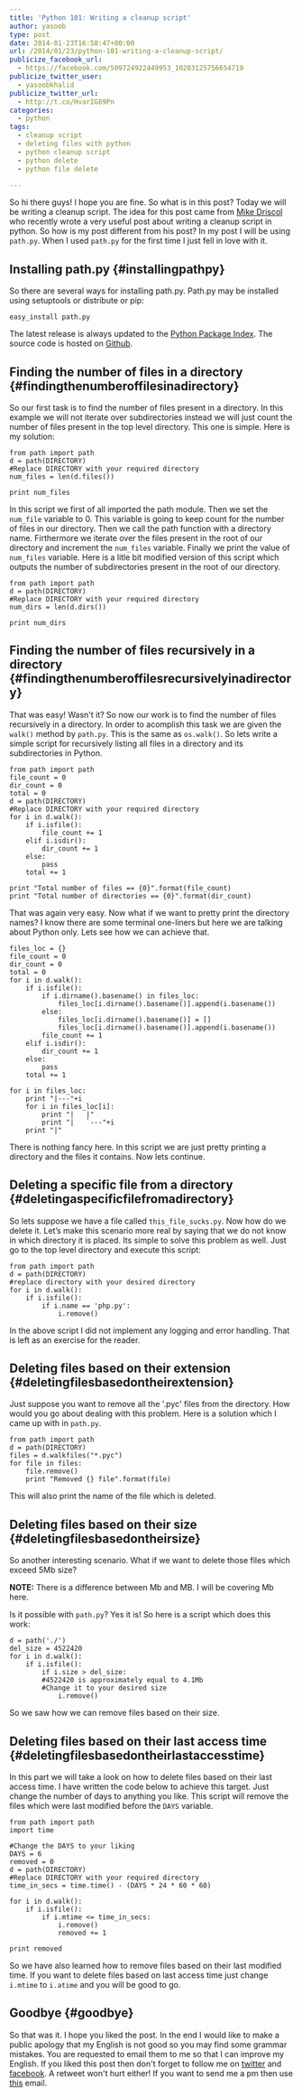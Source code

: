 ```yaml
---
title: 'Python 101: Writing a cleanup script'
author: yasoob
type: post
date: 2014-01-23T16:58:47+00:00
url: /2014/01/23/python-101-writing-a-cleanup-script/
publicize_facebook_url:
  - https://facebook.com/509724922449953_10203125756654719
publicize_twitter_user:
  - yasoobkhalid
publicize_twitter_url:
  - http://t.co/HvarIG89Pn
categories:
  - python
tags:
  - cleanup script
  - deleting files with python
  - python cleanup script
  - python delete
  - python file delete

---
```

So hi there guys! I hope you are fine. So what is in this post? Today we will be writing a cleanup script. The idea for this post came from [Mike Driscol][1] who recently wrote a very useful post about writing a cleanup script in python. So how is my post different from his post? In my post I will be using `path.py`. When I used `path.py` for the first time I just fell in love with it. 

## Installing path.py {#installingpathpy}

So there are several ways for installing path.py. Path.py may be installed using setuptools or distribute or pip:
  
```
easy_install path.py
```
  
The latest release is always updated to the [Python Package Index][2]. The source code is hosted on [Github][3].

## Finding the number of files in a directory {#findingthenumberoffilesinadirectory}

So our first task is to find the number of files present in a directory. In this example we will not iterate over subdirectories instead we will just count the number of files present in the top level directory. This one is simple. Here is my solution:

    from path import path
    d = path(DIRECTORY) 
    #Replace DIRECTORY with your required directory
    num_files = len(d.files())
    
    print num_files
    

In this script we first of all imported the path module. Then we set the `num_file` variable to 0. This variable is going to keep count for the number of files in our directory. Then we call the path function with a directory name. Firthermore we iterate over the files present in the root of our directory and increment the `num_files` variable. Finally we print the value of `num_files` variable. Here is a litle bit modified version of this script which outputs the number of subdirectories present in the root of our directory. 

    from path import path
    d = path(DIRECTORY) 
    #Replace DIRECTORY with your required directory
    num_dirs = len(d.dirs())
    
    print num_dirs 
    
## Finding the number of files recursively in a directory {#findingthenumberoffilesrecursivelyinadirectory}

That was easy! Wasn't it? So now our work is to find the number of files recursively in a directory. In order to acomplish this task we are given the `walk()` method by `path.py`. This is the same as `os.walk()`. So lets write a simple script for recursively listing all files in a directory and its subdirectories in Python.

    from path import path
    file_count = 0
    dir_count = 0
    total = 0
    d = path(DIRECTORY)
    #Replace DIRECTORY with your required directory
    for i in d.walk():
        if i.isfile():
            file_count += 1
        elif i.isdir():
            dir_count += 1
        else:
            pass
        total += 1
    
    print "Total number of files == {0}".format(file_count)
    print "Total number of directories == {0}".format(dir_count)
    

That was again very easy. Now what if we want to pretty print the directory names? I know there are some terminal one-liners but here we are talking about Python only. Lets see how we can achieve that.

    files_loc = {}
    file_count = 0
    dir_count = 0
    total = 0
    for i in d.walk():
        if i.isfile():
            if i.dirname().basename() in files_loc:
                files_loc[i.dirname().basename()].append(i.basename())
            else:
                files_loc[i.dirname().basename()] = []
                files_loc[i.dirname().basename()].append(i.basename())
            file_count += 1
        elif i.isdir():
            dir_count += 1
        else:
            pass
        total += 1
    
    for i in files_loc:
        print "|---"+i
        for i in files_loc[i]:
            print "|   |"
            print "|   `---"+i
        print "|"
    

There is nothing fancy here. In this script we are just pretty printing a directory and the files it contains. Now lets continue.

## Deleting a specific file from a directory {#deletingaspecificfilefromadirectory}

So lets suppose we have a file called `this_file_sucks.py`. Now how do we delete it. Let’s make this scenario more real by saying that we do not know in which directory it is placed. Its simple to solve this problem as well. Just go to the top level directory and execute this script:

    from path import path
    d = path(DIRECTORY)
    #replace directory with your desired directory
    for i in d.walk():
        if i.isfile():
            if i.name == 'php.py':
                i.remove()
    

In the above script I did not implement any logging and error handling. That is left as an exercise for the reader. 

## Deleting files based on their extension {#deletingfilesbasedontheirextension}

Just suppose you want to remove all the '.pyc' files from the directory. How would you go about dealing with this problem. Here is a solution which I came up with in `path.py`.

    from path import path
    d = path(DIRECTORY)
    files = d.walkfiles("*.pyc")
    for file in files:
        file.remove()
        print "Removed {} file".format(file)
    

This will also print the name of the file which is deleted.

## Deleting files based on their size {#deletingfilesbasedontheirsize}

So another interesting scenario. What if we want to delete those files which exceed 5Mb size?
  
**NOTE:** There is a difference between Mb and MB. I will be covering Mb here. 
  
Is it possible with `path.py`? Yes it is! So here is a script which does this work:

    d = path('./')
    del_size = 4522420
    for i in d.walk():
        if i.isfile():
            if i.size > del_size:
            #4522420 is approximately equal to 4.1Mb
            #Change it to your desired size
                i.remove()
    

So we saw how we can remove files based on their size.

## Deleting files based on their last access time {#deletingfilesbasedontheirlastaccesstime}

In this part we will take a look on how to delete files based on their last access time. I have written the code below to achieve this target. Just change the number of days to anything you like. This script will remove the files which were last modified before the `DAYS` variable.

    from path import path
    import time
    
    #Change the DAYS to your liking
    DAYS = 6
    removed = 0
    d = path(DIRECTORY)
    #Replace DIRECTORY with your required directory
    time_in_secs = time.time() - (DAYS * 24 * 60 * 60)
    
    for i in d.walk():
        if i.isfile():
            if i.mtime <= time_in_secs:
                i.remove()
                removed += 1
    
    print removed
    

So we have also learned how to remove files based on their last modified time. If you want to delete files based on last access time just change `i.mtime` to `i.atime` and you will be good to go.

## Goodbye {#goodbye}

So that was it. I hope you liked the post. In the end I would like to make a public apology that my English is not good so you may find some grammar mistakes. You are requested to email them to me so that I can improve my English. If you liked this post then don't forget to follow me on [twitter][4] and [facebook][5]. A retweet won't hurt either! If you want to send me a pm then use [this][6] email.

 [1]: http://www.blog.pythonlibrary.org/2013/11/14/python-101-how-to-write-a-cleanup-script/
 [2]: http://pypi.python.org/pypi/path.py
 [3]: https://github.com/jaraco/path.py
 [4]: http://twitter.com/yasoobkhalid
 [5]: https://www.facebook.com/freepythontips
 [6]: mailto:yasoob.khld@gmail.com